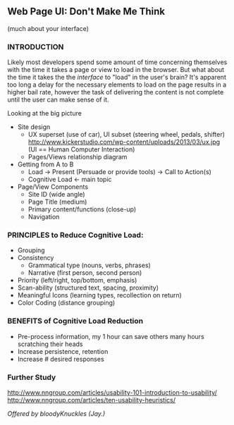 ## Web Page UI: Don't Make Me Think 
(much about your interface)

### INTRODUCTION

Likely most developers spend some amount of time concerning themselves with the time it takes a page or view to load in the browser. But what about the time it takes the the *interface* to "load" in the user's brain? It's apparent too long a delay for the necessary elements to load on the page results in a higher bail rate, however the task of delivering the content is not complete until the user can make sense of it.

Looking at the big picture
- Site design
  - UX superset (use of car), UI subset (steering wheel, pedals, shifter)
    http://www.kickerstudio.com/wp-content/uploads/2013/03/ux.jpg
    (UI == Human Computer Interaction)
  - Pages/Views relationship diagram
- Getting from A to B
  - Load -> Present (Persuade or provide tools) -> Call to Action(s)
  - Cognitive Load <- main topic
- Page/View Components
  - Site ID (wide angle)
  - Page Title (medium)
  - Primary content/functions (close-up)
  - Navigation

### PRINCIPLES to Reduce Cognitive Load:

- Grouping
- Consistency
  - Grammatical type (nouns, verbs, phrases)
  - Narrative (first person, second person)
- Priority (left/right, top/bottom, emphasis)
- Scan-ability (structured text, spacing, proximity)
- Meaningful Icons (learning types, recollection on return)
- Color Coding (distance grouping)

### BENEFITS of Cognitive Load Reduction
- Pre-process information, my 1 hour can save others many hours scratching their heads
- Increase persistence, retention 
- Increase # desired responses

### Further Study
http://www.nngroup.com/articles/usability-101-introduction-to-usability/
http://www.nngroup.com/articles/ten-usability-heuristics/


*Offered by bloodyKnuckles (Jay.)*
